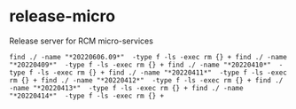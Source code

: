 # release-micro
Release server for RCM micro-services

`
find ./ -name "*20220606.09*"  -type f -ls -exec rm {} +
find ./ -name "*20220409*"  -type f -ls -exec rm {} +
find ./ -name "*20220410*"  -type f -ls -exec rm {} +
find ./ -name "*20220411*"  -type f -ls -exec rm {} +
find ./ -name "*20220412*"  -type f -ls -exec rm {} +
find ./ -name "*20220413*"  -type f -ls -exec rm {} +
find ./ -name "*20220414*"  -type f -ls -exec rm {} +
`